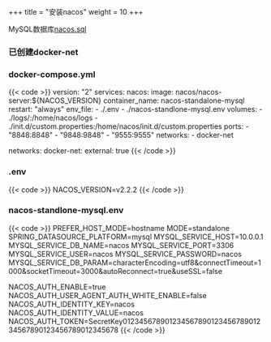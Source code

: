 +++
title = "安装nacos"
weight = 10
+++

MySQL数据库[nacos.sql](./nacos.sql)

### 已创建docker-net
### docker-compose.yml
{{< code >}}
version: "2"
services:
  nacos:
    image: nacos/nacos-server:${NACOS_VERSION}
    container_name: nacos-standalone-mysql
    restart: "always"
    env_file:
      - ./.env
      - ./nacos-standlone-mysql.env
    volumes:
      - ./logs/:/home/nacos/logs
      - ./init.d/custom.properties:/home/nacos/init.d/custom.properties
    ports:
      - "8848:8848"
      - "9848:9848"
      - "9555:9555"
    networks:
      - docker-net

networks:
  docker-net:
    external: true
{{< /code >}}

### .env
{{< code >}}
NACOS_VERSION=v2.2.2
{{< /code >}}

### nacos-standlone-mysql.env
{{< code >}}
PREFER_HOST_MODE=hostname
MODE=standalone
SPRING_DATASOURCE_PLATFORM=mysql
MYSQL_SERVICE_HOST=10.0.0.1
MYSQL_SERVICE_DB_NAME=nacos
MYSQL_SERVICE_PORT=3306
MYSQL_SERVICE_USER=nacos
MYSQL_SERVICE_PASSWORD=nacos
MYSQL_SERVICE_DB_PARAM=characterEncoding=utf8&connectTimeout=1000&socketTimeout=3000&autoReconnect=true&useSSL=false

NACOS_AUTH_ENABLE=true
NACOS_AUTH_USER_AGENT_AUTH_WHITE_ENABLE=false
NACOS_AUTH_IDENTITY_KEY=nacos
NACOS_AUTH_IDENTITY_VALUE=nacos
NACOS_AUTH_TOKEN=SecretKey01234567890123456789012345678901234567890123456789012345678
{{< /code >}}